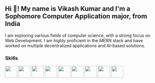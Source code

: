## Hi 👋! My name is Vikash Kumar and I'm a Sophomore Computer Application major, from India
I am exploring various fields of computer science, with a strong focus on Web Development. I am highly proficient in the MERN stack and have worked on multiple decentralized applications and AI-based solutions.

### Skills
<p>
  <img src="https://img.icons8.com/color/48/000000/javascript.png" width="40"/>
  <img src="https://img.icons8.com/color/48/000000/typescript.png" width="40"/>
  <img src="https://img.icons8.com/color/48/000000/mongodb.png" width="40"/>
  <img src="https://img.icons8.com/color/48/000000/sql.png" width="40"/>
  <img src="https://img.icons8.com/color/48/000000/react-native.png" width="40"/>
  <img src="https://img.icons8.com/color/48/000000/nodejs.png" width="40"/>
  <img src="https://img.icons8.com/color/48/000000/postgreesql.png" width="40"/>
  <img src="https://img.icons8.com/color/48/000000/python.png" width="40"/>
  <img src="https://img.icons8.com/ios/50/000000/express-js.png" width="40"/>
</p>


<!--
**viky-01/viky-01** is a ✨ _special_ ✨ repository because its `README.md` (this file) appears on your GitHub profile.

Here are some ideas to get you started:

- 🔭 I’m currently working on ...
- 🌱 I’m currently learning ...
- 👯 I’m looking to collaborate on ...
- 🤔 I’m looking for help with ...
- 💬 Ask me about ...
- 📫 How to reach me: ...
- 😄 Pronouns: ...
- ⚡ Fun fact: ...
-->
